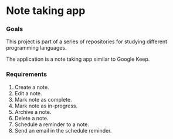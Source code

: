 # Note taking app

### Goals

This project is part of a series of repositories for studying different programming languages.

The application is a note taking app similar to Google Keep.

### Requirements

1. Create a note.
2. Edit a note.
3. Mark note as complete.
4. Mark note as in-progress. 
5. Archive a note.
6. Delete a note.
7. Schedule a reminder to a note.
8. Send an email in the schedule reminder.